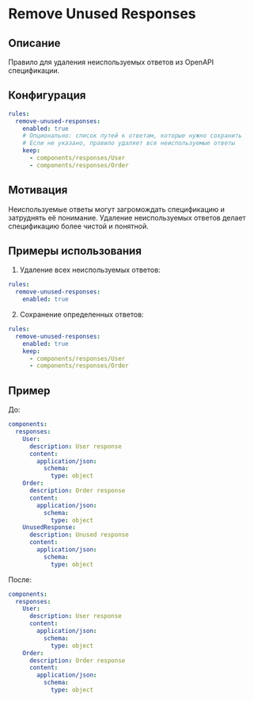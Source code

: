 # Remove Unused Responses

## Описание
Правило для удаления неиспользуемых ответов из OpenAPI спецификации.

## Конфигурация
```yaml
rules:
  remove-unused-responses:
    enabled: true
    # Опционально: список путей к ответам, которые нужно сохранить
    # Если не указано, правило удаляет все неиспользуемые ответы
    keep:
      - components/responses/User
      - components/responses/Order
```

## Мотивация
Неиспользуемые ответы могут загромождать спецификацию и затруднять её понимание. Удаление неиспользуемых ответов делает спецификацию более чистой и понятной.

## Примеры использования
1. Удаление всех неиспользуемых ответов:
```yaml
rules:
  remove-unused-responses:
    enabled: true
```

2. Сохранение определенных ответов:
```yaml
rules:
  remove-unused-responses:
    enabled: true
    keep:
      - components/responses/User
      - components/responses/Order
```

## Пример
До:
```yaml
components:
  responses:
    User:
      description: User response
      content:
        application/json:
          schema:
            type: object
    Order:
      description: Order response
      content:
        application/json:
          schema:
            type: object
    UnusedResponse:
      description: Unused response
      content:
        application/json:
          schema:
            type: object
```

После:
```yaml
components:
  responses:
    User:
      description: User response
      content:
        application/json:
          schema:
            type: object
    Order:
      description: Order response
      content:
        application/json:
          schema:
            type: object
``` 